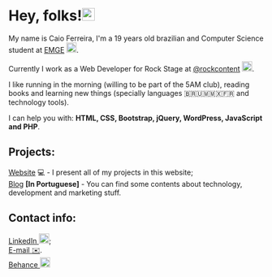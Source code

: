 <h1>Hey, folks!<img src = "https://drive.google.com/uc?id=12sAVNlfxNCd5AePeGpzf80bebVD6DUf9" width = "25px" height = "25px"></h1>

<p>My name is Caio Ferreira, I'm a 19 years old brazilian and Computer Science student at <a href = "https://www.emge.edu.br">EMGE</a> <img src = "https://camo.githubusercontent.com/db37c16a0f2aaf3ebe2aec5639e8a611ea67b75a19a4eb448f57a8109f3c5c80/687474703a2f2f656d67652e6564752e62722f77702d636f6e74656e742f75706c6f6164732f323031372f31312f66617669636f6e2e706e67" width = "20px" height = "20px" alt = "EMGE logo">.

Currently I work as a Web Developer for Rock Stage at [@rockcontent](https://www.rockcontent.com) <img src = "https://drive.google.com/uc?id=1mCRueB_HsBb457ZPpX8VOJzD2TkMkdd8" width = "20px" height = "20px" alt = "Rock Content logo">.

I like running in the morning (willing to be part of the 5AM club), reading books and learning new things (specially languages 🇧🇷🇺🇲🇲🇽🇫🇷 and technology tools).

I can help you with: <b>HTML, CSS, Bootstrap, jQuery, WordPress, JavaScript and PHP</b>.</p>

<h2>Projects:</h2>

<p>
  <a href = "https://www.caiohferreira.com.br">Website</a> 💻  - I present all of my projects in this website;
  <br><a href = "https://www.caiohferreira.com.br/blog">Blog</a> <b>[In Portuguese]</b> - You can find some contents about technology, development and marketing stuff.
</p>
<h2>Contact info:</h2><p>
  <a href = "https://www.linkedin.com/in/caio-henrique-azevedo-ferreira/">LinkedIn <img src = "https://drive.google.com/uc?id=1yUgrsXt2huVHfqtUWemjhFsnSl4qSEz9" width = "20px" height = "20px" alt = "LinkedIn"></a>;
  <br><a href = "mailto:caiolee01@hotmail.com">E-mail ✉️</a>.
  <br><a href = "https://www.behance.net/caioh-ferreira">Behance <img src = "https://drive.google.com/uc?id=1vVh_a9t-1abYyezICGuHlXAtv4UyA--c" width = "20px" height = "20px" alt = "Behance"></a>
</p>
